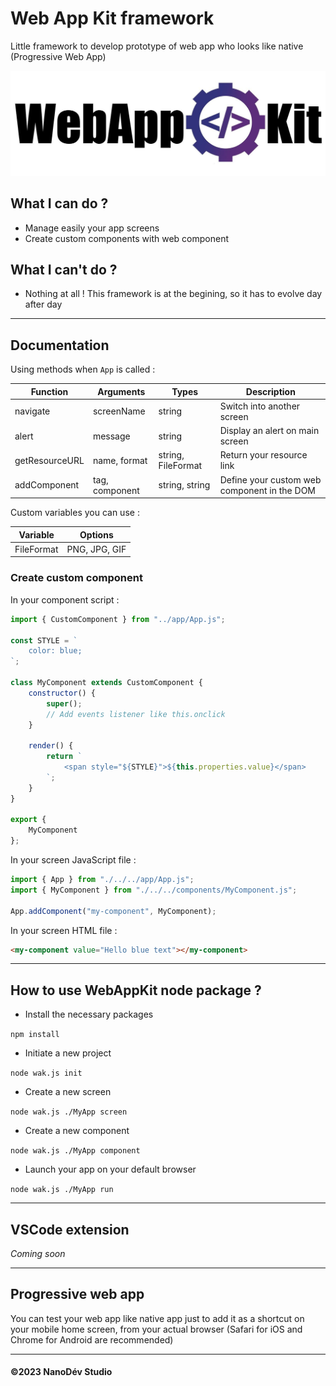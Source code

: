 # Web App Kit framework
Little framework to develop prototype of web app who looks like native (Progressive Web App)

​![WAK Logo](./wak_logo_full.jpg)

## What I can do ?

- Manage easily your app screens
- Create custom components with web component

## What I can't do ?

- Nothing at all ! This framework is at the begining, so it has to evolve day after day

---

## Documentation

Using methods when `App` is called :

| Function | Arguments | Types | Description |
| -------- | --------- | ----- | ----------- |
| navigate | screenName | string | Switch into another screen |
| alert | message | string | Display an alert on main screen |
| getResourceURL | name, format | string, FileFormat | Return your resource link |
| addComponent | tag, component | string, string | Define your custom web component in the DOM |

Custom variables you can use :

| Variable | Options |
| ------ | ------ |
| FileFormat | PNG, JPG, GIF |

### Create custom component

In your component script :

```javascript
import { CustomComponent } from "../app/App.js";

const STYLE = `
    color: blue;
`;

class MyComponent extends CustomComponent {
    constructor() {
        super();
        // Add events listener like this.onclick
    }

    render() {
        return `
            <span style="${STYLE}">${this.properties.value}</span>
        `;
    }
}

export {
    MyComponent
};
```

In your screen JavaScript file :

```javascript
import { App } from "./../../app/App.js";
import { MyComponent } from "./../../components/MyComponent.js";

App.addComponent("my-component", MyComponent);
```

In your screen HTML file :

```html
<my-component value="Hello blue text"></my-component>
```

---

## How to use WebAppKit node package ?

- Install the necessary packages

`npm install`

- Initiate a new project

`node wak.js init`

- Create a new screen

`node wak.js ./MyApp screen`

- Create a new component

`node wak.js ./MyApp component`

- Launch your app on your default browser

`node wak.js ./MyApp run`

---

## VSCode extension

*Coming soon*

---

## Progressive web app

You can test your web app like native app just to add it as a shortcut on your mobile home screen, from your actual browser (Safari for iOS and Chrome for Android are recommended)

---

#### __©2023 NanoDév Studio__
